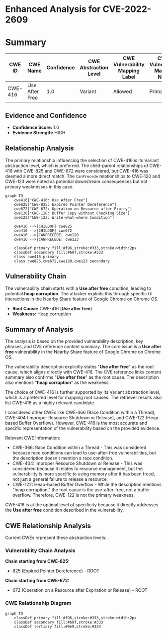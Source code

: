 # Enhanced Analysis for CVE-2022-2609

# Summary
| CWE ID | CWE Name | Confidence | CWE Abstraction Level | CWE Vulnerability Mapping Label | CWE-Vulnerability Mapping Notes |
|---|---|---|---|---|---|
| CWE-416 | Use After Free | 1.0 | Variant | Allowed | Primary CWE |

## Evidence and Confidence

*   **Confidence Score:** 1.0
*   **Evidence Strength:** HIGH

## Relationship Analysis
The primary relationship influencing the selection of CWE-416 is its Variant abstraction level, which is preferred. The child-parent relationships of CWE-416 with CWE-825 and CWE-672 were considered, but CWE-416 was deemed a more direct match. The `CanPrecede` relationships to CWE-120 and CWE-123 were noted as potential downstream consequences but not primary weaknesses in this case.

```mermaid
graph TD
    cwe416["CWE-416: Use After Free"]
    cwe825["CWE-825: Expired Pointer Dereference"]
    cwe672["CWE-672: Operation on Resource after Expiry"]
    cwe120["CWE-120: Buffer Copy without Checking Size"]
    cwe123["CWE-123: Write-what-where Condition"]

    cwe416 -->|CHILDOF| cwe825
    cwe416 -->|CHILDOF| cwe672
    cwe416 -->|CANPRECEDE| cwe120
    cwe416 -->|CANPRECEDE| cwe123
    
    classDef primary fill:#f96,stroke:#333,stroke-width:2px
    classDef secondary fill:#69f,stroke:#333
    class cwe416 primary
    class cwe825,cwe672,cwe120,cwe123 secondary
```

## Vulnerability Chain
The vulnerability chain starts with a **Use after free** condition, leading to potential **heap corruption**. The attacker exploits this through specific UI interactions in the Nearby Share feature of Google Chrome on Chrome OS.
  - **Root Cause:** CWE-416 (**Use after free**)
  - **Weakness:** Heap corruption

## Summary of Analysis
The analysis is based on the provided vulnerability description, key phrases, and CVE reference content summary. The core issue is a **Use after free** vulnerability in the Nearby Share feature of Google Chrome on Chrome OS.

The vulnerability description explicitly states "**Use after free**" as the root cause, which aligns directly with CWE-416. The CVE reference links content summary also confirms "**Use after free**" as the root cause. The description also mentions "**heap corruption**" as the weakness.

The choice of CWE-416 is further supported by its Variant abstraction level, which is a preferred level for mapping root causes. The retriever results also list CWE-416 as a highly relevant candidate.

I considered other CWEs like CWE-366 (Race Condition within a Thread), CWE-404 (Improper Resource Shutdown or Release), and CWE-122 (Heap-based Buffer Overflow). However, CWE-416 is the most accurate and specific representation of the vulnerability based on the provided evidence.

Relevant CWE Information:
- CWE-366: Race Condition within a Thread - This was considered because race conditions can lead to use-after-free vulnerabilities, but the description doesn't mention a race condition.
- CWE-404: Improper Resource Shutdown or Release - This was considered because it relates to resource management, but the vulnerability is more specific to using memory after it has been freed, not just a general failure to release a resource.
- CWE-122: Heap-based Buffer Overflow - While the description mentions "heap corruption," the root cause is the use-after-free, not a buffer overflow. Therefore, CWE-122 is not the primary weakness.

CWE-416 is at the optimal level of specificity because it directly addresses the **Use after free** condition described in the vulnerability.


## CWE Relationship Analysis

Current CWEs represent these abstraction levels: .


### Vulnerability Chain Analysis

**Chain starting from CWE-825:**
- 825 (Expired Pointer Dereference) - ROOT


**Chain starting from CWE-672:**
- 672 (Operation on a Resource after Expiration or Release) - ROOT



### CWE Relationship Diagram

```mermaid
graph TD
    classDef primary fill:#f96,stroke:#333,stroke-width:2px
    classDef secondary fill:#69f,stroke:#333
    classDef tertiary fill:#9e9,stroke:#333
```